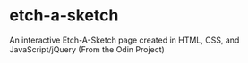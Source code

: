 # etch-a-sketch
An interactive Etch-A-Sketch page created in HTML, CSS, and JavaScript/jQuery (From the Odin Project)
